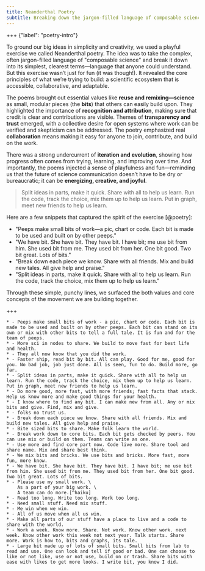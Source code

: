 ```yaml
---
title: Neanderthal Poetry
subtitle: Breaking down the jargon-filled language of composable science movement
---
```


+++ {"label": "poetry-intro"}

To ground our big ideas in simplicity and creativity, we used a playful exercise we called Neanderthal poetry. The idea was to take the complex, often jargon-filled language of "composable science" and break it down into its simplest, clearest terms—language that anyone could understand. But this exercise wasn’t just for fun (it was though!). It revealed the core principles of what we’re trying to build: a scientific ecosystem that is accessible, collaborative, and adaptable.

The poems brought out essential values like **reuse and remixing—science** as small, modular pieces (the **bits**) that others can easily build upon. They highlighted the importance of **recognition and attribution**, making sure that credit is clear and contributions are visible. Themes of **transparency and trust** emerged, with a collective desire for open systems where work can be verified and skepticism can be addressed. The poetry emphasized real **collaboration** means making it easy for anyone to join, contribute, and build on the work.

There was a strong undercurrent of **iteration and evolution**, showing how progress often comes from trying, learning, and improving over time. And importantly, the poems injected a sense of playfulness and fun—reminding us that the future of science communication doesn’t have to be dry or bureaucratic; it can be **energizing, creative, and joyful**.

> Split ideas in parts, make it quick. Share with all to help us learn. Run the code, track the choice, mix them up to help us learn. Put in graph, meet new friends to help us learn.

Here are a few snippets that captured the spirit of the exercise [@poetry]:

- "Peeps make small bits of work—a pic, chart or code. Each bit is made to be used and built on by other peeps."
- "We have bit. She have bit. They have bit. I have bit; me use bit from him. She used bit from me. They used bit from her. One bit good. Two bit great. Lots of bits."
- "Break down each piece we know. Share with all friends. Mix and build new tales. All give help and praise."
- "Split ideas in parts, make it quick. Share with all to help us learn. Run the code, track the choice, mix them up to help us learn."

Through these simple, punchy lines, we surfaced the both values and core concepts of the movement we are building together.

+++

```{list-table #poetry} Neanderthal Poetry on Composable Science from the participants.
* - Peeps make small bits of work - a pic, chart or code. Each bit is made to be used and built on by other peeps. Each bit can stand on its own or mix with other bits to tell a full tale. It is fun and for the team of peeps.
* - More sci in nodes to share. We build to move fast for best life and health.
* - They all now know that you did the work.
* - Faster ship, read bit by bit. All can play. Good for me, good for you. No bad job, job just done. All is seen, fun to do. Build more, go far.
* - Split ideas in parts, make it quick. Share with all to help us learn. Run the code, track the choice, mix them up to help us learn. Put in graph, meet new friends to help us learn.
* - Do more good, more fast, with more friends; fast facts that stack. Help us know more and make good things for your health.
* - I know where to find any bit. I can make new from all. Any or mix bits and give. Find, mix and give.
* - folks no trust us.
* - Break down each piece we know. Share with all friends. Mix and build new tales. All give help and praise.
* - Bite sized bits to share. Make folk learn the world.
* - Break work down to core bits. Each bit gets checked by peers. You can use mix or build on them. Teams can write as one.
* - Use more and find core part now. Code live more. Share tool and share name. Mix and share best think.
* - We mix bits and bricks. We use bits and bricks. More fast, more fun, more know.
* - We have bit. She have bit. They have bit. I have bit; me use bit from him. She used bit from me. They used bit from her. One bit good. Two bit great. Lots of bits.
* - Please use my small work. \
    As a part of your big work. \
    A team can do more.[^haiku]
* - Read too long. Write too long. Work too long.
* - Need small stuff. Need mix stuff.
* - Me win when we win.
* - All of us move when all us win.
* - Make all parts of our stuff have a place to live and a code to share with the world.
* - Work a week. Know more. Share. Not work. Know other work. next week. Know other work this week not next year. Talk starts. Share more. Work is how to, bits and graphs, its tale.
* - Large bit made up of lots of small bits. Small bits from lab to read and use. One can look and tell if good or bad. One can choose to like or not like, use or not use, build on or trash. Share bits with ease with likes to get more looks. I write bit, you know I did.
```

[^haiku]: One constraint wasn’t enough so I tried to make mine a haiku!
